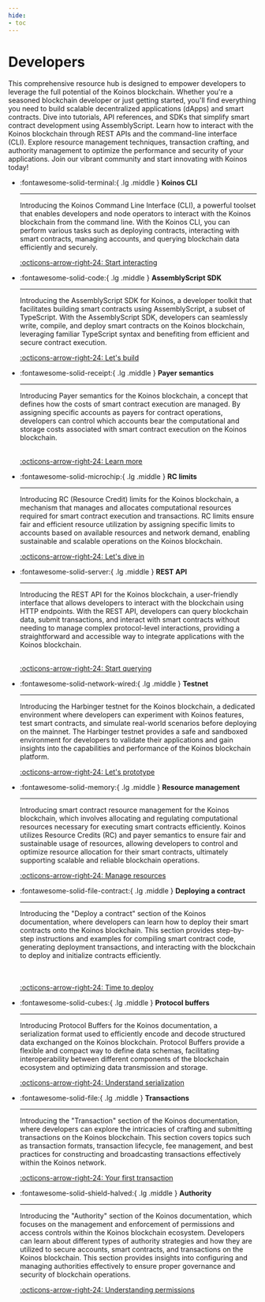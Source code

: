 ```yaml
---
hide:
- toc
---
```


# Developers
This comprehensive resource hub is designed to empower developers to leverage the full potential of the Koinos blockchain. Whether you're a seasoned blockchain developer or just getting started, you'll find everything you need to build scalable decentralized applications (dApps) and smart contracts. Dive into tutorials, API references, and SDKs that simplify smart contract development using AssemblyScript. Learn how to interact with the Koinos blockchain through REST APIs and the command-line interface (CLI). Explore resource management techniques, transaction crafting, and authority management to optimize the performance and security of your applications. Join our vibrant community and start innovating with Koinos today!

<div class="grid cards" markdown>

-   :fontawesome-solid-terminal:{ .lg .middle } __Koinos CLI__

    ---

    Introducing the Koinos Command Line Interface (CLI), a powerful toolset that enables developers and node operators to interact with the Koinos blockchain from the command line. With the Koinos CLI, you can perform various tasks such as deploying contracts, interacting with smart contracts, managing accounts, and querying blockchain data efficiently and securely.

    [:octicons-arrow-right-24: Start interacting](cli.md)

-  :fontawesome-solid-code:{ .lg .middle } __AssemblyScript SDK__

    ---

    Introducing the AssemblyScript SDK for Koinos, a developer toolkit that facilitates building smart contracts using AssemblyScript, a subset of TypeScript. With the AssemblyScript SDK, developers can seamlessly write, compile, and deploy smart contracts on the Koinos blockchain, leveraging familiar TypeScript syntax and benefiting from efficient and secure contract execution.

    [:octicons-arrow-right-24: Let's build](as-sdk.md)

-   :fontawesome-solid-receipt:{ .lg .middle } __Payer semantics__

    ---

    Introducing Payer semantics for the Koinos blockchain, a concept that defines how the costs of smart contract execution are managed. By assigning specific accounts as payers for contract operations, developers can control which accounts bear the computational and storage costs associated with smart contract execution on the Koinos blockchain.
    <br/><br/>

    [:octicons-arrow-right-24: Learn more](payer-payee.md)

-   :fontawesome-solid-microchip:{ .lg .middle } __RC limits__

    ---

    Introducing RC (Resource Credit) limits for the Koinos blockchain, a mechanism that manages and allocates computational resources required for smart contract execution and transactions. RC limits ensure fair and efficient resource utilization by assigning specific limits to accounts based on available resources and network demand, enabling sustainable and scalable operations on the Koinos blockchain.

    [:octicons-arrow-right-24: Let's dive in](rc-limits.md)

-   :fontawesome-solid-server:{ .lg .middle } __REST API__

    ---

    Introducing the REST API for the Koinos blockchain, a user-friendly interface that allows developers to interact with the blockchain using HTTP endpoints. With the REST API, developers can query blockchain data, submit transactions, and interact with smart contracts without needing to manage complex protocol-level interactions, providing a straightforward and accessible way to integrate applications with the Koinos blockchain.
    <br/><br/>

    [:octicons-arrow-right-24: Start querying](rest.md)

-   :fontawesome-solid-network-wired:{ .lg .middle } __Testnet__

    ---

    
    Introducing the Harbinger testnet for the Koinos blockchain, a dedicated environment where developers can experiment with Koinos features, test smart contracts, and simulate real-world scenarios before deploying on the mainnet. The Harbinger testnet provides a safe and sandboxed environment for developers to validate their applications and gain insights into the capabilities and performance of the Koinos blockchain platform.

    [:octicons-arrow-right-24: Let's prototype](testnet.md)

-   :fontawesome-solid-memory:{ .lg .middle } __Resource management__

    ---

    Introducing smart contract resource management for the Koinos blockchain, which involves allocating and regulating computational resources necessary for executing smart contracts efficiently. Koinos utilizes Resource Credits (RC) and payer semantics to ensure fair and sustainable usage of resources, allowing developers to control and optimize resource allocation for their smart contracts, ultimately supporting scalable and reliable blockchain operations.

    [:octicons-arrow-right-24: Manage resources](resource-management.md)

-   :fontawesome-solid-file-contract:{ .lg .middle } __Deploying a contract__

    ---

    Introducing the "Deploy a contract" section of the Koinos documentation, where developers can learn how to deploy their smart contracts onto the Koinos blockchain. This section provides step-by-step instructions and examples for compiling smart contract code, generating deployment transactions, and interacting with the blockchain to deploy and initialize contracts efficiently.
    <br/><br/><br/>

    [:octicons-arrow-right-24: Time to deploy](deploy-contract.md)

-   :fontawesome-solid-cubes:{ .lg .middle } __Protocol buffers__

    ---

    
    Introducing Protocol Buffers for the Koinos documentation, a serialization format used to efficiently encode and decode structured data exchanged on the Koinos blockchain. Protocol Buffers provide a flexible and compact way to define data schemas, facilitating interoperability between different components of the blockchain ecosystem and optimizing data transmission and storage.

    [:octicons-arrow-right-24: Understand serialization](protobuf.md)

-   :fontawesome-solid-file:{ .lg .middle } __Transactions__

    ---

    Introducing the "Transaction" section of the Koinos documentation, where developers can explore the intricacies of crafting and submitting transactions on the Koinos blockchain. This section covers topics such as transaction formats, transaction lifecycle, fee management, and best practices for constructing and broadcasting transactions effectively within the Koinos network.

    [:octicons-arrow-right-24: Your first transaction](transactions.md)

-   :fontawesome-solid-shield-halved:{ .lg .middle } __Authority__

    ---

    
    Introducing the "Authority" section of the Koinos documentation, which focuses on the management and enforcement of permissions and access controls within the Koinos blockchain ecosystem. Developers can learn about different types of authority strategies and how they are utilized to secure accounts, smart contracts, and transactions on the Koinos blockchain. This section provides insights into configuring and managing authorities effectively to ensure proper governance and security of blockchain operations.

    [:octicons-arrow-right-24: Understanding permissions](authority.md)

</div>

